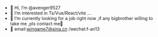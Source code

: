 - 👋 Hi, I’m @avenger9527
- 👀 I’m interested in Ts/Vue/React/vite ...
- 💞️ I’m currently looking for a job right now ,if any bigbrother willing to take me ,pls contact me🤣
- 🧭 email:wingame7@sina.cn /wechat:f-an13
<!---
avenger9527/avenger9527 is a ✨ special ✨ repository because its `README.md` (this file) appears on your GitHub profile.
You can click the Preview link to take a look at your changes.
--->
